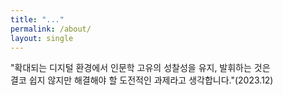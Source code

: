 ```yaml
---
title: "..."
permalink: /about/
layout: single
---
```


"확대되는 디지털 환경에서 인문학 고유의 성찰성을 유지, 발휘하는 것은 <br>
결코 쉽지 않지만 해결해야 할 도전적인 과제라고 생각합니다."(2023.12)
